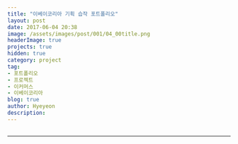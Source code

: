```yaml
---
title: "이베이코리아 기획 습작 포트폴리오"
layout: post
date: 2017-06-04 20:38
image: /assets/images/post/001/04_00title.png
headerImage: true
projects: true
hidden: true
category: project
tag:
- 포트폴리오
- 프로젝트
- 이커머스
- 이베이코리아
blog: true
author: Hyeyeon
description:
---
```


##

---
